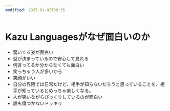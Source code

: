 ```yaml
---
modified: 2025-01-02T00:35
---
```

# Kazu Languagesがなぜ面白いのか

- 驚いてる姿が面白い
- 型が決まっているので安心して見れる
- 何言ってるか分からなくても面白い
- 笑っちゃう人が多いから
- 笑顔がいい
- 自分の界隈では日常だけど、相手が知らないだろうと思っていることを、相手が知っているとめっちゃ楽しくなる。
- 人が笑いながらびっくりしているのが面白い
- 誰も傷つかないドッキリ
